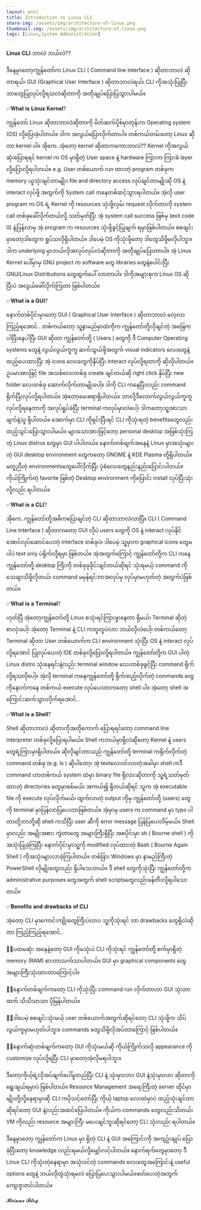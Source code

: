 ```yaml
---
layout: post
title: Introduction to Linux CLI
share-img: /assets/img/architecture-of-linux.png
thumbnail-img: /assets/img/architecture-of-linux.png
tags: [Linux,System Administration]
---
```


𝐋𝐢𝐧𝐮𝐱 𝐂𝐋𝐈 ဘာလဲ ဘယ်လဲ??

ဒီ​နေ့မှာ​တော့ကျွန်​တော်က Linux CLI ( Command line Interface ) ဆိုတာဘာလဲ ဆိုတာရယ်၊ GUI (Graphical User Interface ) ဆိုတာဘာလဲရယ်၊ CLI ကိုအသုံးပြုပြီး ဘာ​တွေပြုလုပ်လို့ရသလဲဆိုတာကို အတိုချုပ်​ပြောပြသွားပါမယ်။ 

✅𝐖𝐡𝐚𝐭 𝐢𝐬 𝐋𝐢𝐧𝐮𝐱 𝐊𝐞𝐫𝐧𝐞𝐥? 

ကျွန်​တော် Linux ဆိုတာဘာလဲဆိုတာကို မိတ်ဆက်ပို့စ်မှာတုန်းက Operating system (OS) လို့​ပြောခဲ့ပါတယ်။ ဒါက အလွယ်​ပြောလိုက်တာပါ။ တစ်ကယ်တမ်း​တော့ Linux ဆိုတာ kernel ပါ။ အို​ကေ..အဲ့​တော့ kernel ဆိုတာက​ကောဘာလဲ?? Kernel ကိုအလွယ်ဆုံး​ပြောရရင် kernel က OS မှာရှိတဲ့ User space နဲ့ hardware ကြားက ကြားခံ layer လို့​ပြောလို့ရပါတယ်။ e.g. User တစ်​ယောက် run ထားတဲ့ program တစ်ခုက memory ယူသုံးချင်တာမျိုး၊ file and directory access လုပ်ချင်တာမျိုးဆို OS နဲ့  interact လုပ်ဖို့ အတွက်ကို System call က​နေတစ်ဆင့်သွားရပါတယ်။ အဲ့လို user program က OS ရဲ့ Kernel ကို resources သုံးဖို့လှမ်း request လိုက်တာကို system call တစ်ခု​ခေါ်လိုက်တယ်လို့ သတ်မှတ်ပြီး အဲ့ system call success ဖြစ်မှ (exit code 0) နဲ့ပြန်လာမှ အဲ့ program က resources သုံးဖို့ခွင့်ပြုချက် ရမှာဖြစ်ပါတယ်။ စစချင်းမှာ​တော့ဒါ​တွေက ရှုပ်သလိုရှိပါတယ်။ ဒါ​ပေမဲ့ OS ကိုသုံးဖို့​တော့ ဒါ​တွေသိဖို့မလိုပါဘူး။ ဒါက underlying မှာဘယ်လိုအလုပ်လုပ်လဲဆိုတာကို အတိုချုပ်​ပြောတာပါ။ အဲ့ Linux Kernel ​ပေါ်မှာမှ GNU project က software  ​တွေ libraries ​တွေနဲ့​ပေါင်းပြီး GNU/Linux Distributions ​တွေထွက်​ပေါ် လာတာပါ။ ဒါကိုအများစုက Linux OS ဆိုပြီးပဲ အလွယ်​ခေါ်လိုက်ကြတာ ဖြစ်ပါတယ်။ 

✅𝐖𝐡𝐚𝐭 𝐢𝐬 𝐚 𝐆𝐔𝐈? 

​နောက်တစ်ပိုင်းမှာ​တော့ GUI ( Graphical User Interface ) ဆိုတာဘာလဲ ​လေ့လာကြည့်​ရ​အောင်..
တစ်ကယ်​တော့ သူ့နာမည်မှာထဲကိုက ကျွန်​​တော်တို့လိုချင်တဲ့ အ​ဖြေကပါပြီး​​နေပါပြီ၊ GUI ဆိုတာ ကျွန်​တော်တို့ ( Users ) ​တွေကို ဒီ Computer Operating systems ​တွေနဲ့ လွယ်လွယ်ကူကူ ဆက်သွယ်ဖို့အတွက် visual indicators ​လေး​တွေနဲ့ထည့်​ပေးထားပြီး အဲ့ icons ​လေး​တွေကိုနှိပ်ပြီး interact လုပ်လို့ရတာကို ဆိုလိုပါတယ်။ ဥပမာအားဖြင့် file အသစ်​လေးတစ်ခု create ချင်တယ်ဆို right click နှိပ်ပြီး new folder ​​လေးတစ်ခု ​ဆောက်လိုက်တာမျိုး​​ပေါ့။ ဒါကို CLI က​နေပြီးလည်း command ရိုက်ပြီးလုပ်လို့ရပါတယ်။ အဲ့​တော့​မေးစရာရှိပါတယ်။ ဘာလို့ဒီ​လောက်လွယ်လွယ်ကူကူ လုပ်လို့ရ​နေတာကို အလုပ်ရှုပ်ခံပြီး terminal ကလုပ်မှာလဲ​ပေါ့၊ ဒါက​တော့သူ့အားသာချက်နဲ့သူ ရှိပါတယ်။ ​အောက်မှာ CLI ကိုရှင်းပြီးရင် CLI ကိုသုံးရတဲ့ benefits ​​တွေလည်းထည့်သွင်း​ပြောသွားပါမယ်။ များ​သောအားဖြင့်​တော့ personal desktop အဖြစ်သုံးကြတဲ့ Linux distros ​တွေမှာ GUI ပါပါတယ်။ ​နောက်တစ်ချက်အ​နေနဲ့ Linux မှာအသုံးများတဲ့ GUI desktop environment ​တွေက​တော့ GNOME နဲ့ KDE Plasma တို့ရှိပါတယ်။ မတူညီတဲ့ environments ​တွေ​ပေါ်လိုက်ပြီး ပုံစံ​လေး​တွေနည်းနည်း​ပြောင်းပါတယ်။ ကိုယ်ကြိုက်တဲ့ favorite ဖြစ်တဲ့ Desktop environment ကို​ပြောင်း install လုပ်ပြီးသုံးလို့လည်း ရပါတယ်။ 

✅𝐖𝐡𝐚𝐭 𝐢𝐬 𝐚 𝐂𝐋𝐈?

အို​ကေ..ကျွန်​တော်တို့အဓိက​ပြောချင်တဲ့ CLI ဆိုတာဘာလဲလာပြီ။ CLI ( Command Line Interface ) ဆိုတာက​တော့ GUI လိုပဲ users ​တွေကို OS နဲ့ interact လုပ်နိုင်​အောင်လုပ်​ဆောင်​ပေးတဲ့ interface တစ်ခုပဲ၊ ဒါ​ပေမဲ့ သူ့မှာက graphical icons ​တွေမပါပဲ text only ပဲရိုက်လို့ရမှာ ဖြစ်တယ်။ အဲ့အတွက်​ကြောင့် ကျွန်​တော်တို့က CLI က​နေ ကျွန်​တော်တို့ desktop ကြီးကို တစ်ခုခုခိုင်းချင်တယ်ဆိုရင် သုံးရမယ့် command ကို​သေချာသိဖို့လိုတယ်၊ command မမှန်ရင်ဘာအလုပ်မှ လုပ်မှာမဟုတ်တဲ့ အတွက်ပဲဖြစ်တယ်။ 

✅𝐖𝐡𝐚𝐭 𝐢𝐬 𝐚 𝐓𝐞𝐫𝐦𝐢𝐧𝐚𝐥?

ဟုတ်ပြီ အဲ့​တော့ကျွန်​တော်တို့ Linux စသုံးရင်ကြားဖူး​နေတာ ရှိမယ်၊ Terminal ဆိုတဲ့စာလုံး​ပေါ့၊ အဲ့​​တော့ Terminal နဲ့ CLI ကတူတူပဲလား ဘယ်လိုလဲ​ပေါ့၊ တစ်ကယ်​တော့ Terminal ဆိုတာ User တစ်​ယောက်က CLI environment သုံးပြီး OS နဲ့ interact လုပ်လို့ရ​အောင် ပြုလုပ်​ပေးတဲ့ IDE တစ်ခုလို့​ပြောလို့ရပါတယ်။ ကျွန်​တော်တို့က GUI ပါတဲ့ Linux distro သုံး​နေရင်းနဲ့လည်း terminal window ​လေးတစ်ခုဖွင့်ပြီး command ရိုက်လို့ရသလို​ပေါ့။ အဲ့လို terminal က​နေကျွန်​​တော်တို့ ရိုက်ထည့်လိုက်တဲ့ commands ​တွေကို​နောက်က​နေ တစ်ကယ် execute လုပ်​ပေးတာက​တော့ shell ပါ။ အဲ့​တော့ shell အ​ကြောင်းဆက်သွားလိုက်ရ​အောင်.. 

✅𝐖𝐡𝐚𝐭 𝐢𝐬 𝐚 𝐒𝐡𝐞𝐥𝐥? 

Shell ဆိုတာဘာလဲ ဆိုတာကိုအတို​ကောက် ​ပြောရရင်​တော့ command line interpreter တစ်ခုလို့​ပြောရပါမယ်။ Shell ကဘယ်မှာရှိလဲဆို​တော့ Kernel နဲ့ users ​တွေရဲ့ကြားမှာရှိပါတယ်။ ဆိုလိုချင်တာသည် ကျွန်​​တော်တို့ terminal ကရိုက်လိုက်တဲ့ command တစ်ခု  (e.g. ls ) ဆိုပါ​တော့၊ အဲ့ text ​လေးဝင်လာတဲ့အခါမှာ shell ကဒီ command ဟာတစ်ကယ် system ထဲမှာ binary file ရှိလားဆိုတာကို သူ့ရဲ့သတ်မှတ်ထားတဲ့ directories ​တွေမှာစစ်မယ်၊ အကယ်၍ ရှိတယ်ဆိုရင် သူက အဲ့ executable file ကို execute လုပ်လိုက်မယ်၊ ထွက်လာတဲ့ output ကိုမှ ကျွန်​​တော်တို့ (users) ​တွေကို terminal မှာပြန်လာပြ​​ပေးတာဖြစ်တယ်။ အဲ့မှာမှ users က command မှာ typo ပါတာတို့ဘာတို့ဆို shell ကသိပြီး user ဆီကို error message ပြန်ပြ​ပေးလိမ့်မယ်။ Shell မှာလည်း အမျိုးအစား ကွဲတာ​တွေ အများကြီးရှိပြီး အစပိုင်းမှာ sh ( Bourne shell ) ကိုအသုံးပြုခဲ့ကြပြီး ​နောက်ပိုင်းမှာသူ့ကို modified လုပ်ထားတဲ့ Bash ( Bourne Again Shell ) ကိုအသုံးများလာခဲ့ကြပါတယ်။ တစ်ခြား Windows မှာ နာမည်ကြီးတဲ့ PowerShell လိုမျိုး​တွေလည်း ရှိပါ​သေးတယ်။ ဒီ shell ​တွေကိုသုံးပြီး ကျွန်​တော်တို့က administrative purposes ​တွေအတွက် shell scripts ​တွေလည်းဖန်တီးလို့ရပါ​သေးတယ်။ 

✅𝐁𝐞𝐧𝐞𝐟𝐢𝐭𝐬 𝐚𝐧𝐝 𝐝𝐫𝐚𝐰𝐛𝐚𝐜𝐤𝐬 𝐨𝐟 𝐂𝐋𝐈 

အဲ့​တော့ CLI မှာ​ကောင်းကျိုး​တွေကြီးပဲလား၊ သူ့ကိုသုံးရင် ဘာ drawbacks ​တွေရှိလဲဆိုတာ ကြည့်ကြည့်ရ​အောင်.. 

🔶🔶ပထမဆုံး အ​နေနဲ့​တော့ GUI ကိုမသုံးပဲ CLI ကိုသုံးရင် ကျွန်​တော်တို့ စက်မှာရှိတဲ့ memory (RAM) စားတာသက်သာပါတယ်။ GUI မှာ graphical components ​တွေအများကြီးသုံးထားတာ​​ကြောင့်ပါ။ 

​🔶🔶နောက်တစ်ချက်က​တော့ CLI ကိုသုံးပြီး command run လိုက်တာဟာ GUI သုံးတာထက် သိသိသာသာ ပိုမြန်ပါတယ်။ 

🔶🔶ဒါ​ပေမဲ့ စစချင်းသုံးမယ့် user တစ်​ယောက်အတွက်ဆိုရင်​တော့ CLI သုံးဖို့က သိပ်လွယ်ကူမှာမဟုတ်ပါဘူး။ commands ​တွေသိဖို့လိုအပ်တာ​ကြောင့် ဖြစ်ပါတယ်။ 

​🔶🔶နောက်ဆုံးတစ်ချက်က​တော့ GUI ကိုသုံးမယ်ဆို ကိုယ်ကြိုက်သလို appearance ​ကို customize လုပ်လို့ရပြီး CLI မှာ​တော့အဲ့လိုမရပါဘူး။ 

ဒီ​တော့ကိုယ့်ရဲ့လိုအပ်ချက်​ပေါ်မူတည်ပြီး CLI နဲ့ သုံးမှာလား၊ GUI နဲ့သုံးမှာလား ဆိုတာကို​​ရွေးချယ်ရမှာပဲ ဖြစ်ပါတယ်။ Resource Management အ​ရေးကြီးတဲ့ server ထိုင်မှာမျိုးတို့လို့​နေရာမှာဆို CLI ကပိုသင့်​တော်ပြီး ကိုယ့် laptop ​လေးထဲမှာပဲ ထည့်သုံးချင်တာဆိုရင်​တော့ GUI နဲ့လည်းအဆင်​ပြေပါတယ်။ ကိုယ်က commands ​တွေလည်းသိတယ်၊ VM ကိုလည်း resource အများကြီး မ​ပေးချင်ဘူးဆိုရင်​တော့ CLI သုံးလည်း ရပါတယ်။ 

ဒီ​နေ့မှာ​တော့ ကျွန်​တော်က Linux မှာ ရှိတဲ့ CLI နဲ့ GUI အ​ကြောင်းကို အကျဥ်းချုပ် ​ပြောခဲ့ပြီး​တော့ knowledge လည်းရမယ်လို့​မျှော်လင့်ပါတယ်။ ​နောက်ရက်​တွေမှာ​တော့ ဒီ Linux CLI ကိုသုံးတဲ့​နေရာမှာ အသုံးဝင်တဲ့ commands ​လေး​တွေအ​ကြောင်းနဲ့ useful options ​တွေနဲ့ ဘယ်လိုတွဲသုံးရမလဲ ​ပြောပြ​ပေးသွားပါမယ်။ 
​ဖတ်​ပေးတဲ့အတွက် ကျေးဇူးတင်ပါတယ်။

𝓗𝓮𝓲𝓷𝓾𝔁 𝓑𝓵𝓸𝓰
